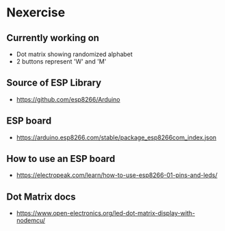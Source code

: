 # Nexercise

## Currently working on
- Dot matrix showing randomized alphabet
- 2 buttons represent 'W' and 'M' 

## Source of ESP Library 
- https://github.com/esp8266/Arduino

## ESP board 
- https://arduino.esp8266.com/stable/package_esp8266com_index.json

## How to use an ESP board
- https://electropeak.com/learn/how-to-use-esp8266-01-pins-and-leds/

## Dot Matrix docs
- https://www.open-electronics.org/led-dot-matrix-display-with-nodemcu/
